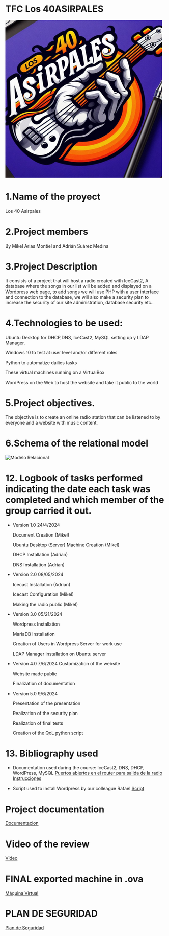 # TFC Los 40ASIRPALES
<img width="493" alt="Logo" src="https://github.com/MikelArias/TFC40ASIRPALES/blob/main/Logo%20Asirpales.jpeg">


# 1.Name of the proyect
Los 40 Asirpales

# 2.Project members
By Mikel Arias Montiel and Adrián Suárez Medina

# 3.Project Description
It consists of a project that will host a radio created with IceCast2, A database where the songs in our list will be added and displayed on a Wordpress web page, to add songs we will use PHP with a user interface and connection to the database, we will also make a security plan to increase the security of our site administration, database security etc..

# 4.Technologies to be used:
Ubuntu Desktop for DHCP,DNS, IceCast2, MySQL setting up y LDAP Manager.

Windows 10 to test at user level and/or different roles

Python to automatize dailies tasks

These virtual machines running on a VirtualBox

WordPress on the Web to host the website and take it public to the world

# 5.Project objectives.
The objective is to create an online radio station that can be listened to by everyone and a website with music content.
# 6.Schema of the relational model 



<img width="493" alt="Modelo Relacional" src="https://github.com/MikelArias/TFC40ASIRPALES/assets/115534269/a59cbb0b-99c0-442a-8518-25fc8a580cdb">


# 12. Logbook of tasks performed indicating the date each task was completed and which member of the group carried it out.

- Version 1.0 24/4/2024

    Document Creation (Mikel)

    Ubuntu Desktop (Server) Machine Creation (Mikel)

    DHCP Installation (Adrian)

    DNS Installation (Adrian)

- Version 2.0 08/05/2024

    Icecast Installation (Adrian)

    Icecast Configuration (Mikel)

    Making the radio public (Mikel)

- Version 3.0 05/21/2024

    Wordpress Installation 

    MariaDB Installation

    Creation of Users in Wordpress Server for work use

    LDAP Manager installation on Ubuntu server

- Version 4.0 7/6/2024
    Customization of the website
  
    Website made public
  
    Finalization of documentation

- Version 5.0 9/6/2024
  
     Presentation of the presentation
  
     Realization of the security plan

     Realization of final tests

     Creation of the QoL python script

# 13. Bibliography used

- Documentation used during the course: IceCast2, DNS, DHCP, WordPress, MySQL
           [Puertos abiertos en el router para salida de la radio](https://portforward.com/icecast/)
            [Instrucciones](https://icecast.imux.net/viewtopic.php?t=7851&sid=1b57a0628be87d159cda32838ea269a6)

- Script used to install Wordpress by our colleague Rafael
    [Script](https://github.com/r4f4soft/autowordpress)

# Project documentation

[Documentacion](https://github.com/MikelArias/TFC40ASIRPALES/blob/main/40%20Asirpales%20documentcion.pdf)

# Video of the review
[Video](https://youtu.be/A-Q4L9_P5ZQ)




# FINAL exported machine in .ova
[Máquina Virtual](https://drive.google.com/file/d/1Y7vqxbbRoH7N_IsLO2jen9oaoj5vf7Gi/view?usp=drive_link)


# PLAN DE SEGURIDAD

[Plan de Seguridad](https://github.com/MikelArias/TFC40ASIRPALES/blob/main/PLAN%20DE%20SEGURIDAD%2040%20ASIRPALES.pdf)

